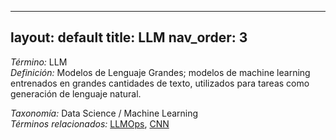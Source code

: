 
---
layout: default
title: LLM
nav_order: 3
---

*Término:* LLM  
*Definición:* Modelos de Lenguaje Grandes; modelos de machine learning entrenados en grandes cantidades de texto, utilizados para tareas como generación de lenguaje natural.

*Taxonomía:* Data Science / Machine Learning  
*Términos relacionados:* [LLMOps](https://maleniski.github.io/diccionario-angl-tec-mx/docs/alfabeticamente/L/llmops/), [CNN](https://maleniski.github.io/diccionario-angl-tec-mx/docs/alfabeticamente/C/cnn/)
